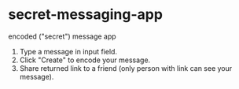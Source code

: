 # secret-messaging-app
encoded ("secret") message app

1. Type a message in input field.
2. Click "Create" to encode your message.
3. Share returned link to a friend (only person with link can see your message).
